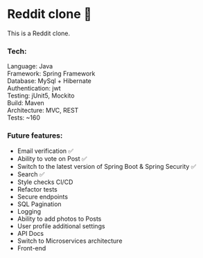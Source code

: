 # Reddit clone 🚀
This is a Reddit clone.

### Tech:
Language: Java  
Framework: Spring Framework  
Database: MySql + Hibernate  
Authentication: jwt  
Testing: jUnit5, Mockito  
Build: Maven  
Architecture: MVC, REST  
Tests: ~160

### Future features:
- Email verification ✅
- Ability to vote on Post ✅
- Switch to the latest version of Spring Boot & Spring Security ✅
- Search ✅
- Style checks CI/CD 
- Refactor tests
- Secure endpoints
- SQL Pagination
- Logging
- Ability to add photos to Posts
- User profile additional settings
- API Docs
- Switch to Microservices architecture
- Front-end
